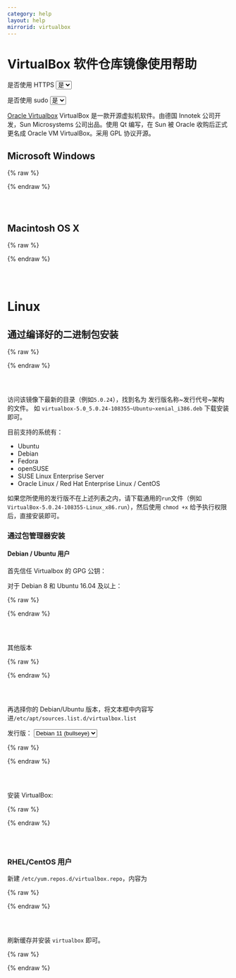 ```yaml
---
category: help
layout: help
mirrorid: virtualbox
---
```


# VirtualBox 软件仓库镜像使用帮助

<form class="form-inline">
<div class="form-group">
	<label>是否使用 HTTPS</label>
	<select id="http-select" class="form-control content-select" data-target="#content-0,#content-1,#content-2,#content-3,#content-4,#content-5,#content-6,#content-7,#content-8">
	  <option data-http_protocol="https://" selected>是</option>
	  <option data-http_protocol="http://">否</option>
	</select>
</div>
</form>


<form class="form-inline">
<div class="form-group">
	<label>是否使用 sudo</label>
	<select id="sudo-select" class="form-control content-select" data-target="#content-0,#content-1,#content-2,#content-3,#content-4,#content-5,#content-6,#content-7,#content-8">
	  <option data-sudo="sudo " selected>是</option>
	  <option data-sudo="">否</option>
	</select>
</div>
</form>



[Oracle Virtualbox](https://www.virtualbox.org/) VirtualBox 是一款开源虚拟机软件。由德国 Innotek 公司开发，Sun Microsystems 公司出品。使用 Qt 编写，在 Sun 被 Oracle 收购后正式更名成 Oracle VM VirtualBox。采用 GPL 协议开源。

## Microsoft Windows



{% raw %}
<script id="template-0" type="x-tmpl-markup">
# Windows 最新版
{{http_protocol}}{{mirror}}/virtualbox-Win-latest.exe
</script>
{% endraw %}

<p></p>

<pre>
<code id="content-0" class="language-bash" data-template="#template-0" data-select="#http-select,#sudo-select">
</code>
</pre>



## Macintosh OS X



{% raw %}
<script id="template-1" type="x-tmpl-markup">
# OS X 最新版
{{http_protocol}}{{mirror}}/virtualbox-osx-latest.dmg
</script>
{% endraw %}

<p></p>

<pre>
<code id="content-1" class="language-bash" data-template="#template-1" data-select="#http-select,#sudo-select">
</code>
</pre>


# Linux

## 通过编译好的二进制包安装



{% raw %}
<script id="template-2" type="x-tmpl-markup">
{{http_protocol}}{{mirror}}
</script>
{% endraw %}

<p></p>

<pre>
<code id="content-2" class="language-plaintext" data-template="#template-2" data-select="#http-select,#sudo-select">
</code>
</pre>


访问该镜像下最新的目录（例如`5.0.24`），找到名为 发行版名称~发行代号~架构 的文件。
如 `virtualbox-5.0_5.0.24-108355~Ubuntu~xenial_i386.deb` 下载安装即可。

目前支持的系统有：

* Ubuntu
* Debian
* Fedora
* openSUSE
* SUSE Linux Enterprise Server
* Oracle Linux / Red Hat Enterprise Linux / CentOS

如果您所使用的发行版不在上述列表之内，请下载通用的`run`文件（例如`VirtualBox-5.0.24-108355-Linux_x86.run`），然后使用 `chmod +x` 给予执行权限后，直接安装即可。

### 通过包管理器安装

#### Debian / Ubuntu 用户

首先信任 Virtualbox 的 GPG 公钥：

对于 Debian 8 和 Ubuntu 16.04 及以上：



{% raw %}
<script id="template-3" type="x-tmpl-markup">
wget -q https://www.virtualbox.org/download/oracle_vbox_2016.asc -O- | {{sudo}}apt-key add -
</script>
{% endraw %}

<p></p>

<pre>
<code id="content-3" class="language-shell" data-template="#template-3" data-select="#http-select,#sudo-select">
</code>
</pre>


其他版本



{% raw %}
<script id="template-4" type="x-tmpl-markup">
wget -q https://www.virtualbox.org/download/oracle_vbox.asc -O- | {{sudo}}apt-key add -
</script>
{% endraw %}

<p></p>

<pre>
<code id="content-4" class="language-shell" data-template="#template-4" data-select="#http-select,#sudo-select">
</code>
</pre>


再选择你的 Debian/Ubuntu 版本，将文本框中内容写进`/etc/apt/sources.list.d/virtualbox.list`



<form class="form-inline">
<div class="form-group">
  <label>发行版：</label>
    <select id="select-5-0" class="form-control content-select" data-target="#content-5">
      <option data-release_name="bullseye" selected>Debian 11 (bullseye)</option>
      <option data-release_name="buster">Debian 10 (buster)</option>
      <option data-release_name="stretch">Debian 9 (stretch)</option>
      <option data-release_name="jessie">Debian 8 (jessie)</option>
      <option data-release_name="jammy">Ubuntu 22.04 LTS</option>
      <option data-release_name="focal">Ubuntu 20.04 LTS</option>
      <option data-release_name="bionic">Ubuntu 18.04 LTS</option>
      <option data-release_name="xenial">Ubuntu 16.04 LTS</option>
      <option data-release_name="trusty">Ubuntu 14.04 LTS</option>
    </select>
</div>
</form>

{% raw %}
<script id="template-5" type="x-tmpl-markup">
deb {{http_protocol}}{{mirror}}/apt/ {{release_name}} contrib
</script>
{% endraw %}

<p></p>

<pre>
<code id="content-5" class="language-bash" data-template="#template-5" data-select="#http-select,#sudo-select,#select-5-0">
</code>
</pre>


安装 VirtualBox:



{% raw %}
<script id="template-6" type="x-tmpl-markup">
{{sudo}}apt-get update
{{sudo}}apt-get install virtualbox
# 此时会列出具体可用版本，选择所需版本安装
</script>
{% endraw %}

<p></p>

<pre>
<code id="content-6" class="language-bash" data-template="#template-6" data-select="#http-select,#sudo-select">
</code>
</pre>


### RHEL/CentOS 用户


新建 `/etc/yum.repos.d/virtualbox.repo`，内容为



{% raw %}
<script id="template-7" type="x-tmpl-markup">
[virtualbox]
name=Virtualbox Repository
baseurl={{http_protocol}}{{mirror}}/rpm/el$releasever/
gpgcheck=0
enabled=1
</script>
{% endraw %}

<p></p>

<pre>
<code id="content-7" class="language-ini" data-template="#template-7" data-select="#http-select,#sudo-select">
</code>
</pre>


刷新缓存并安装 `virtualbox` 即可。



{% raw %}
<script id="template-8" type="x-tmpl-markup">
{{sudo}}yum makecache
{{sudo}}yum search VirtualBox
# 此时会列出具体可用版本，选择所需版本安装即可
</script>
{% endraw %}

<p></p>

<pre>
<code id="content-8" class="language-bash" data-template="#template-8" data-select="#http-select,#sudo-select">
</code>
</pre>


